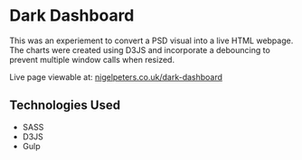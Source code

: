 # Dark Dashboard
This was an experiement to convert a PSD visual into a live HTML webpage.
The charts were created using D3JS and incorporate a debouncing to prevent multiple window calls
when resized.

Live page viewable at:
[nigelpeters.co.uk/dark-dashboard](http://develop.nigelmpeters.co.uk/dark-dashboard/)

## Technologies Used
- SASS
- D3JS
- Gulp

